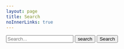 ```yaml
---
layout: page
title: Search
noInnerLinks: true
---
```


<form class="search" action="/Search/" method="get">
    <input type="text" class="search-box" id="query" name="query" autocomplete="off" placeholder="Search..." />
    <button class="btn btn-default btn-block" type="submit">
        <span class="iconify" data-icon="mdi:magnify"></span>
        <span class="label">search</span>
    </button>
    <input type="submit" value="Search" />
</form>

<div class="search-results-count"></div>
<ul class="search-results"></ul>

<script defer src="https://unpkg.com/lunr/lunr.js"></script>

<script defer src="query.js"></script>

<script>
window.addEventListener("load", function()
{
	Query.setData({% include_relative data.json %});
	var script = document.createElement("script");
	script.type = "text/javascript";
	script.src = "results.js";
	$("body").append(script);
});
</script>